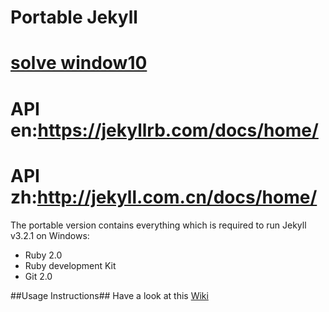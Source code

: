Portable Jekyll
==============
# [solve window10](http://stackoverflow.com/questions/26984061/ruby-kernel-require-rb54-in-require-cannot-load-such-file-from-github-rep)
# API en:https://jekyllrb.com/docs/home/
# API zh:http://jekyll.com.cn/docs/home/

The portable version contains everything which is required to run Jekyll v3.2.1 on Windows:

* Ruby 2.0
* Ruby development Kit
* Git 2.0

##Usage Instructions##
Have a look at this [Wiki](https://github.com/madhur/PortableJekyll/wiki)

